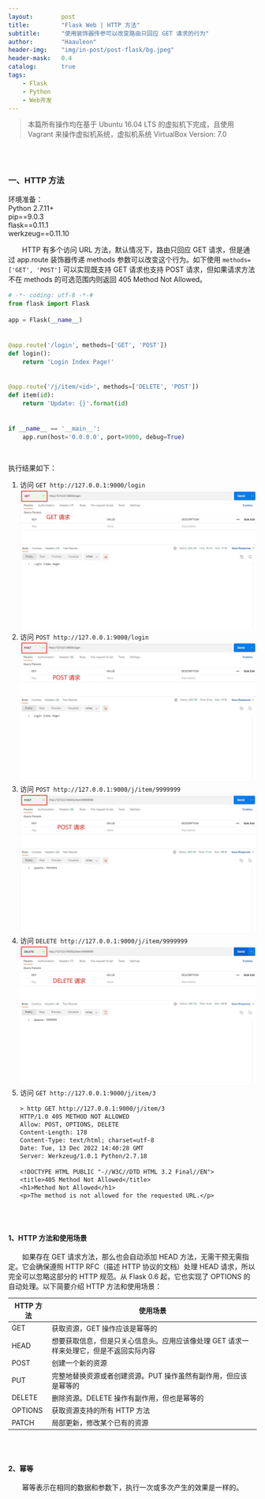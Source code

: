 ```yaml
---
layout:        post
title:         "Flask Web | HTTP 方法"
subtitle:      "使用装饰器传参可以改变路由只回应 GET 请求的行为"
author:        "Haauleon"
header-img:    "img/in-post/post-flask/bg.jpeg"
header-mask:   0.4
catalog:       true
tags:
    - Flask
    - Python
    - Web开发
---
```


> 本篇所有操作均在基于 Ubuntu 16.04 LTS 的虚拟机下完成，且使用 Vagrant 来操作虚拟机系统，虚拟机系统 VirtualBox Version: 7.0 

<br>
<br>

### 一、HTTP 方法
环境准备：     
Python 2.7.11+      
pip==9.0.3     
flask==0.11.1   
werkzeug==0.11.10       

&emsp;&emsp;HTTP 有多个访问 URL 方法，默认情况下，路由只回应 GET 请求，但是通过 app.route 装饰器传递 methods 参数可以改变这个行为。如下使用 `methods=['GET', 'POST']` 可以实现既支持 GET 请求也支持 POST 请求，但如果请求方法不在 methods 的可选范围内则返回 405 Method Not Allowed。                 
```python
# -*- coding: utf-8 -*-#
from flask import Flask

app = Flask(__name__)


@app.route('/login', methods=['GET', 'POST'])
def login():
    return 'Login Index Page!'


@app.route('/j/item/<id>', methods=['DELETE', 'POST'])
def item(id):
    return 'Update: {}'.format(id)


if __name__ == '__main__':
    app.run(host='0.0.0.0', port=9000, debug=True)
```

<br>

执行结果如下：     
1. 访问 `GET http://127.0.0.1:9000/login`    
    ![](\img\in-post\post-flask\2022-11-16-flask-http-1.jpg)       
2. 访问 `POST http://127.0.0.1:9000/login`       
    ![](\img\in-post\post-flask\2022-11-16-flask-http-2.jpg)     
3. 访问 `POST http://127.0.0.1:9000/j/item/9999999`     
    ![](\img\in-post\post-flask\2022-11-16-flask-http-3.jpg)     
4. 访问 `DELETE http://127.0.0.1:9000/j/item/9999999`    
    ![](\img\in-post\post-flask\2022-11-16-flask-http-4.jpg) 
5. 访问 `GET http://127.0.0.1:9000/j/item/3`          
    ```
    > http GET http://127.0.0.1:9000/j/item/3  
    HTTP/1.0 405 METHOD NOT ALLOWED
    Allow: POST, OPTIONS, DELETE
    Content-Length: 178
    Content-Type: text/html; charset=utf-8
    Date: Tue, 13 Dec 2022 14:40:28 GMT
    Server: Werkzeug/1.0.1 Python/2.7.18

    <!DOCTYPE HTML PUBLIC "-//W3C//DTD HTML 3.2 Final//EN">
    <title>405 Method Not Allowed</title>
    <h1>Method Not Allowed</h1>
    <p>The method is not allowed for the requested URL.</p>
    ```


<br>
<br>

#### 1、HTTP 方法和使用场景
&emsp;&emsp;如果存在 GET 请求方法，那么也会自动添加 HEAD 方法，无需干预无需指定。它会确保遵照 HTTP RFC（描述 HTTP 协议的文档）处理 HEAD 请求，所以完全可以忽略这部分的 HTTP 规范。从 Flask 0.6 起，它也实现了 OPTIONS 的自动处理。以下简要介绍 HTTP 方法和使用场景：        

|HTTP 方法|使用场景|
|----|----|
|GET|获取资源，GET 操作应该是幂等的|
|HEAD|想要获取信息，但是只关心信息头。应用应该像处理 GET 请求一样来处理它，但是不返回实际内容|
|POST|创建一个新的资源|
|PUT|完整地替换资源或者创建资源。PUT 操作虽然有副作用，但应该是幂等的|
|DELETE|删除资源。DELETE 操作有副作用，但也是幂等的|
|OPTIONS|获取资源支持的所有 HTTP 方法|
|PATCH|局部更新，修改某个已有的资源|

<br>
<br>

#### 2、幂等
&emsp;&emsp;幂等表示在相同的数据和参数下，执行一次或多次产生的效果是一样的。